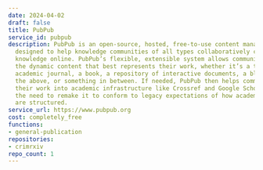 ```yaml
---
date: 2024-04-02
draft: false
title: PubPub
service_id: pubpub
description: PubPub is an open-source, hosted, free-to-use content management system
  designed to help knowledge communities of all types collaboratively create and share
  knowledge online. PubPub’s flexible, extensible system allows communities to create
  the dynamic content that best represents their work, whether it’s a traditional
  academic journal, a book, a repository of interactive documents, a blog, all of
  the above, or something in between. If needed, PubPub then helps communities integrate
  their work into academic infrastructure like Crossref and Google Scholar without
  the need to remake it to conform to legacy expectations of how academic outputs
  are structured.
service_url: https://www.pubpub.org
cost: completely_free
functions:
- general-publication
repositories:
- crimrxiv
repo_count: 1
---
```



